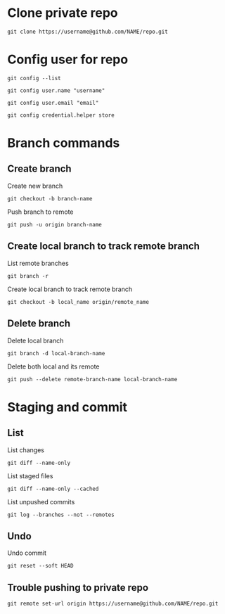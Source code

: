 # Clone private repo

`git clone https://username@github.com/NAME/repo.git`

# Config user for repo

`git config --list`

`git config user.name "username"`

`git config user.email "email"`

`git config credential.helper store`

# Branch commands

## Create branch

Create new branch

`git checkout -b branch-name`

Push branch to remote

`git push -u origin branch-name`

## Create local branch to track remote branch

List remote branches

`git branch -r`

Create local branch to track remote branch

`git checkout -b local_name origin/remote_name`

## Delete branch

Delete local branch

`git branch -d local-branch-name`

Delete both local and its remote

`git push --delete remote-branch-name local-branch-name`

# Staging and commit

## List

List changes

`git diff --name-only`

List staged files

`git diff --name-only --cached`

List unpushed commits

`git log --branches --not --remotes`

## Undo

Undo commit

`git reset --soft HEAD`

## Trouble pushing to private repo

`git remote set-url origin https://username@github.com/NAME/repo.git`